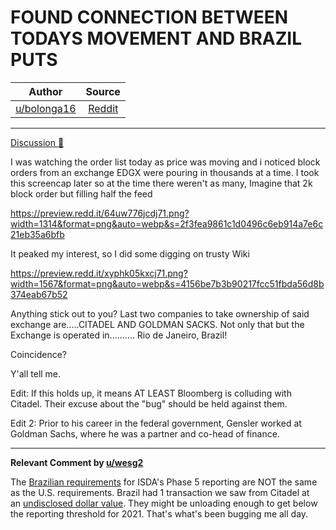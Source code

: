 FOUND CONNECTION BETWEEN TODAYS MOVEMENT AND BRAZIL PUTS
========================================================

| Author       | Source       | 
| :-------------: |:-------------:|
|  [u/bolonga16](https://www.reddit.com/user/bolonga16/) | [Reddit](https://www.reddit.com/r/Superstonk/comments/pauf6x/found_connection_between_todays_movement_and/) | 

---

[Discussion 🦍](https://www.reddit.com/r/Superstonk/search?q=flair_name%3A%22Discussion%20%F0%9F%A6%8D%22&restrict_sr=1)

I was watching the order list today as price was moving and i noticed block orders from an exchange EDGX were pouring in thousands at a time. I took this screencap later so at the time there weren't as many, Imagine that 2k block order but filling half the feed

<https://preview.redd.it/64uw776jcdj71.png?width=1314&format=png&auto=webp&s=2f3fea9861c1d0496c6eb914a7e6c21eb35a6bfb>

It peaked my interest, so I did some digging on trusty Wiki

<https://preview.redd.it/xyphk05kxcj71.png?width=1567&format=png&auto=webp&s=4156be7b3b90217fcc51fbda56d8b374eab67b52>

Anything stick out to you? Last two companies to take ownership of said exchange are.....CITADEL AND GOLDMAN SACKS. Not only that but the Exchange is operated in.......... Rio de Janeiro, Brazil!

Coincidence?

Y'all tell me.

Edit: If this holds up, it means AT LEAST Bloomberg is colluding with Citadel. Their excuse about the "bug" should be held against them.

Edit 2: Prior to his career in the federal government, Gensler worked at Goldman Sachs, where he was a partner and co-head of finance.

---

**Relevant Comment by [u/wesg2](https://www.reddit.com/user/wesg2/)**

The [Brazilian requirements](https://www.reddit.com/r/DDintoGME/comments/parhth/are_shfs_trying_to_get_around_the_isda_phase_5/) for ISDA's Phase 5 reporting are NOT the same as the U.S. requirements. Brazil had 1 transaction we saw from Citadel at an [undisclosed dollar value](https://www.reddit.com/r/Superstonk/comments/otzu3e/posting_some_more_info_to_help_wrinkle_brains/). They might be unloading enough to get below the reporting threshold for 2021. That's what's been bugging me all day.
